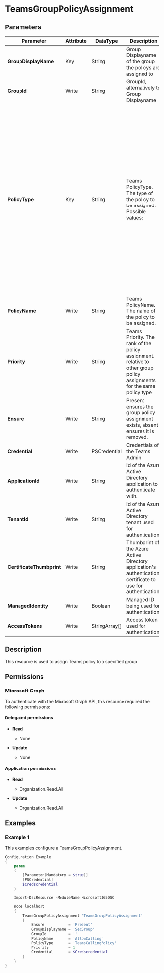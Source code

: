 ﻿# TeamsGroupPolicyAssignment

## Parameters

| Parameter | Attribute | DataType | Description | Allowed Values |
| --- | --- | --- | --- | --- |
| **GroupDisplayName** | Key | String | Group Displayname of the group the policys are assigned to | |
| **GroupId** | Write | String | GroupId, alternatively to Group Displayname | |
| **PolicyType** | Key | String | Teams PolicyType. The type of the policy to be assigned. Possible values: | `ApplicationAccessPolicy`, `CallingLineIdentity`, `OnlineAudioConferencingRoutingPolicy`, `OnlineVoicemailPolicy`, `OnlineVoiceRoutingPolicy`, `TeamsAudioConferencingPolicy`, `TeamsCallHoldPolicy`, `TeamsCallParkPolicy`, `TeamsChannelsPolicy`, `TeamsComplianceRecordingPolicy`, `TeamsCortanaPolicy`, `TeamsEmergencyCallingPolicy`, `TeamsEnhancedEncryptionPolicy`, `TeamsFeedbackPolicy`, `TeamsFilesPolicy`, `TeamsIPPhonePolicy`, `TeamsMediaLoggingPolicy`, `TeamsMeetingBroadcastPolicy`, `TeamsMeetingPolicy`, `TeamsMessagingPolicy`, `TeamsMobilityPolicy`, `TeamsRoomVideoTeleConferencingPolicy`, `TeamsShiftsPolicy`, `TeamsUpdateManagementPolicy`, `TeamsVdiPolicy`, `TeamsVideoInteropServicePolicy`, `TenantDialPlan`, `ExternalAccessPolicy`, `TeamsAppSetupPolicy`, `TeamsCallingPolicy`, `TeamsEventsPolicy`, `TeamsMeetingBrandingPolicy`, `TeamsMeetingTemplatePermissionPolicy` |
| **PolicyName** | Write | String | Teams PolicyName. The name of the policy to be assigned. | |
| **Priority** | Write | String | Teams Priority. The rank of the policy assignment, relative to other group policy assignments for the same policy type | |
| **Ensure** | Write | String | Present ensures the group policy assignment exists, absent ensures it is removed. | `Present`, `Absent` |
| **Credential** | Write | PSCredential | Credentials of the Teams Admin | |
| **ApplicationId** | Write | String | Id of the Azure Active Directory application to authenticate with. | |
| **TenantId** | Write | String | Id of the Azure Active Directory tenant used for authentication. | |
| **CertificateThumbprint** | Write | String | Thumbprint of the Azure Active Directory application's authentication certificate to use for authentication. | |
| **ManagedIdentity** | Write | Boolean | Managed ID being used for authentication. | |
| **AccessTokens** | Write | StringArray[] | Access token used for authentication. | |

## Description

This resource is used to assign Teams policy to a specified group

## Permissions

### Microsoft Graph

To authenticate with the Microsoft Graph API, this resource required the following permissions:

#### Delegated permissions

- **Read**

    - None

- **Update**

    - None

#### Application permissions

- **Read**

    - Organization.Read.All

- **Update**

    - Organization.Read.All

## Examples

### Example 1

This examples configure a TeamsGroupPolicyAssignment.

```powershell
Configuration Example
{
    param
    (
        [Parameter(Mandatory = $true)]
        [PSCredential]
        $Credscredential
    )

    Import-DscResource -ModuleName Microsoft365DSC

    node localhost
    {
        TeamsGroupPolicyAssignment 'TeamsGroupPolicyAssignment'
        {
            Ensure           = 'Present'
            GroupDisplayname = 'SecGroup'
            GroupId          = ''
            PolicyName       = 'AllowCalling'
            PolicyType       = 'TeamsCallingPolicy'
            Priority         = 1
            Credential       = $Credscredential
        }
    }
}
```

